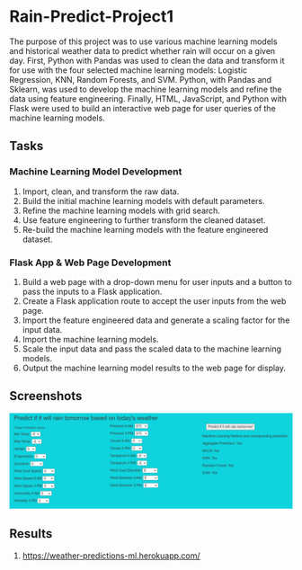 # Rain-Predict-Project1

The purpose of this project was to use various machine learning models and historical weather data to predict whether rain will occur on a given day. First, Python with Pandas was used to clean the data and transform it for use with the four selected machine learning models: Logistic Regression, KNN, Random Forests, and SVM. Python, with Pandas and Sklearn, was used to develop the machine learning models and refine the data using feature engineering. Finally, HTML, JavaScript, and Python with Flask were used to build an interactive web page for user queries of the machine learning models.

## Tasks

### Machine Learning Model Development

1. Import, clean, and transform the raw data.
2. Build the initial machine learning models with default parameters.
3. Refine the machine learning models with grid search.
4. Use feature engineering to further transform the cleaned dataset.
5. Re-build the machine learning models with the feature engineered dataset.

### Flask App & Web Page Development

1. Build a web page with a drop-down menu for user inputs and a button to pass the inputs to a Flask application.
2. Create a Flask application route to accept the user inputs from the web page.
3. Import the feature engineered data and generate a scaling factor for the input data.
4. Import the machine learning models.
5. Scale the input data and pass the scaled data to the machine learning models.
6. Output the machine learning model results to the web page for display.

## Screenshots

![screenshot1](weather/ansh1.jpg)

## Results

1. https://weather-predictions-ml.herokuapp.com/
